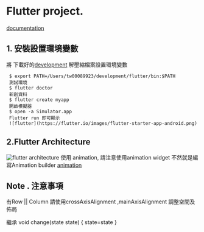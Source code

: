 # Flutter project.
[documentation](https://flutter.io/)

## 1. 安裝設置環境變數
將 下載好的[development](https://storage.googleapis.com/flutter_infra/releases/beta/macos/flutter_macos_v0.5.1-beta.zip) 解壓縮檔案設置環境變數
```
 $ export PATH=/Users/tw00089923/development/flutter/bin:$PATH
 測試環境
 $ flutter doctor  
 新創資料
 $ flutter create myapp
 開啟模擬器
 $ open -a Simulator.app
 Flutter run 即可顯示
 ![flutter](https://flutter.io/images/flutter-starter-app-android.png)
```
## 2.Flutter Architecture
![flutter architecture](https://cdn-images-1.medium.com/max/1600/0*NeeJq8PwkiTj8eMf.)
使用 animation, 請注意使用animation widget 不然就是編寫Animation builder [animation](https://flutter.io/tutorials/animation/)










## Note . 注意事項
有Row || Column 請使用crossAxisAlignment ,mainAxisAlignment 調整空間及佈局


繼承 
void change(state state) {
    state=state
}
